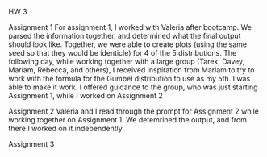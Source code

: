 HW 3

Assignment 1
For assignment 1, I worked with Valeria after bootcamp. We parsed the information together, and determined what the final output should look like. Together, we were able to create plots (using the same seed so that they would be identicle) for 4 of the 5 distributions. The following day, while working together with a large group (Tarek, Davey, Mariam, Rebecca, and others), I received inspiration from Mariam to try to work with the formula for the Gumbel distribution to use as my 5th. I was able to make it work. I offered guidance to the group, who was just starting Assignment 1, while I worked on Assignment 2

Assignment 2
Valeria and I read through the prompt for Assignment 2 while working together on Assignment 1. We detemrined the output, and from there I worked on it independently. 

Assignment 3
